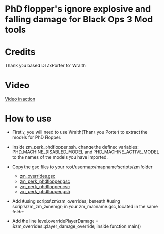 # PhD flopper's ignore explosive and falling damage for Black Ops 3 Mod tools

# Credits
Thank you based DTZxPorter for Wraith

# Video
[Video in action](https://www.youtube.com/watch?v=Jxyr_UBjwv0)

# How to use
- Firstly, you will need to use Wraith(Thank you Porter) to extract the models for PhD Flopper.
- Inside zm_perk_phdflopper.gsh, change the defined variables: PHD_MACHINE_DISABLED_MODEL and PHD_MACHINE_ACTIVE_MODEL to the names of the models you have imported.

- Copy the gsc files to your root/usermaps/mapname/scripts/zm folder
  - [zm_overrides.gsc](Scripts/zm_overrides.gsc)
  - [zm_perk_phdflopper.gsc](Scripts/_zm_perk_phdflopper.gsc)
  - [zm_perk_phdflopper.csc](Scripts/_zm_perk_phdflopper.csc)
  - [zm_perk_phdflopper.gsh](Scripts/_zm_perk_phdflopper.gsh)
- Add #using scripts\zm\zm_overrides; beneath #using scripts\zm\_zm_zonemgr; in your zm_mapname.gsc, located in the same folder.
- Add the line level.overridePlayerDamage = &zm_overrides::player_damage_override; inside function main()
